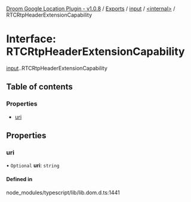 [Droom Google Location Plugin - v1.0.8](../README.md) / [Exports](../modules.md) / [input](../modules/input.md) / [<internal\>](../modules/input._internal_.md) / RTCRtpHeaderExtensionCapability

# Interface: RTCRtpHeaderExtensionCapability

[input](../modules/input.md).[<internal>](../modules/input._internal_.md).RTCRtpHeaderExtensionCapability

## Table of contents

### Properties

- [uri](input._internal_.RTCRtpHeaderExtensionCapability.md#uri)

## Properties

### uri

• `Optional` **uri**: `string`

#### Defined in

node_modules/typescript/lib/lib.dom.d.ts:1441
